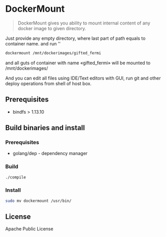 # DockerMount

> DockerMount gives you ability to mount internal content of any docker image 
to given directory. 

Just provide any empty directory, where last part of path equals to container name.
and run  ''
```bash
dockermount /mnt/dockerimages/gifted_fermi
```
and all guts of container with name «gifted_fermi» will be mounted to /mnt/dockerimages/

And you can edit all files using IDE/Text editors with GUI, run git and other deploy operations 
from shell of host box.

## Prerequisites
- bindfs > 1.13.10

## Build binaries and install
### Prerequisites
- golang/dep - dependency manager 

### Build
```bash
./compile
```

### Install
```bash
sudo mv dockermount /usr/bin/
```

## License
Apache Public License